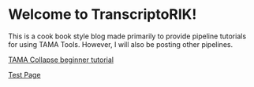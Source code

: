 # Welcome to TranscriptoRIK! 

This is a cook book style blog made primarily to provide pipeline tutorials for using TAMA Tools. However, I will also be posting other pipelines. 


[TAMA Collapse beginner tutorial](https://genomerik.github.io/TranscriptoRIK/tama_collapse_intro_tutorial.md)

[Test Page](https://genomerik.github.io/TranscriptoRIK/test.md)
